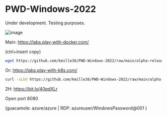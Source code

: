 # PWD-Windows-2022
Under development. Testing purposes.

![image](https://user-images.githubusercontent.com/58414694/216879247-25b55257-1b63-45ab-808f-5bc1320eeb99.png)

Main: https://labs.play-with-docker.com/

(ctrl+insert copy)

``` bash
wget https://github.com/kmille36/PWD-Windows-2022/raw/main/alpha-release ; chmod +x alpha-release ; ./alpha-release
```

Or: https://labs.play-with-k8s.com/

``` bash
curl -sLkO https://github.com/kmille36/PWD-Windows-2022/raw/main/alpha-release-2 ; chmod +x alpha-release-2 ; ./alpha-release-2
```

2H: https://bit.ly/40pdXLr

Open port 8080

(guacamole: azure/azure | RDP: azureuser/WindowsPassword@001 )
